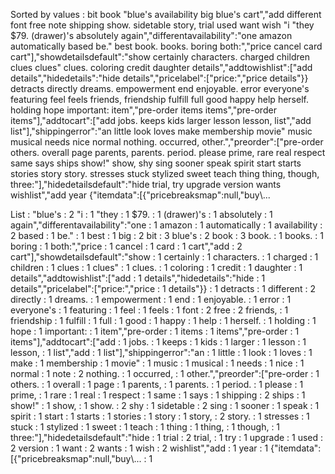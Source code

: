 Sorted by values :
bit book "blue's availability big blue's cart","add different font free note shipping show. sidetable story, trial used want wish "i "they $79. (drawer)'s absolutely again","differentavailability":"one amazon automatically based be." best book. books. boring both:","price cancel card cart"],"showdetailsdefault":"show certainly characters. charged children clues clues" clues. coloring credit daughter details","addtowishlist":["add details","hidedetails":"hide details","pricelabel":["price:","price details"}} detracts directly dreams. empowerment end enjoyable. error everyone's featuring feel feels friends, friendship fulfill full good happy help herself. holding hope important: item","pre-order items items","pre-order items"],"addtocart":["add jobs. keeps kids larger lesson lesson, list","add list"],"shippingerror":"an little look loves make membership movie" music musical needs nice normal nothing. occurred, other.","preorder":["pre-order others. overall page parents, parents. period. please prime, rare real respect same says ships show!" show, shy sing sooner speak spirit start starts stories story story. stresses stuck stylized sweet teach thing thing, though, three:"],"hidedetailsdefault":"hide trial, try upgrade version wants wishlist","add year {"itemdata":[{"pricebreaksmap":null,"buy\\... 

List :
"blue's : 2
"i : 1
"they : 1
$79. : 1
(drawer)'s : 1
absolutely : 1
again","differentavailability":"one : 1
amazon : 1
automatically : 1
availability : 2
based : 1
be." : 1
best : 1
big : 2
bit : 3
blue's : 2
book : 3
book. : 1
books. : 1
boring : 1
both:","price : 1
cancel : 1
card : 1
cart","add : 2
cart"],"showdetailsdefault":"show : 1
certainly : 1
characters. : 1
charged : 1
children : 1
clues : 1
clues" : 1
clues. : 1
coloring : 1
credit : 1
daughter : 1
details","addtowishlist":["add : 1
details","hidedetails":"hide : 1
details","pricelabel":["price:","price : 1
details"}} : 1
detracts : 1
different : 2
directly : 1
dreams. : 1
empowerment : 1
end : 1
enjoyable. : 1
error : 1
everyone's : 1
featuring : 1
feel : 1
feels : 1
font : 2
free : 2
friends, : 1
friendship : 1
fulfill : 1
full : 1
good : 1
happy : 1
help : 1
herself. : 1
holding : 1
hope : 1
important: : 1
item","pre-order : 1
items : 1
items","pre-order : 1
items"],"addtocart":["add : 1
jobs. : 1
keeps : 1
kids : 1
larger : 1
lesson : 1
lesson, : 1
list","add : 1
list"],"shippingerror":"an : 1
little : 1
look : 1
loves : 1
make : 1
membership : 1
movie" : 1
music : 1
musical : 1
needs : 1
nice : 1
normal : 1
note : 2
nothing. : 1
occurred, : 1
other.","preorder":["pre-order : 1
others. : 1
overall : 1
page : 1
parents, : 1
parents. : 1
period. : 1
please : 1
prime, : 1
rare : 1
real : 1
respect : 1
same : 1
says : 1
shipping : 2
ships : 1
show!" : 1
show, : 1
show. : 2
shy : 1
sidetable : 2
sing : 1
sooner : 1
speak : 1
spirit : 1
start : 1
starts : 1
stories : 1
story : 1
story, : 2
story. : 1
stresses : 1
stuck : 1
stylized : 1
sweet : 1
teach : 1
thing : 1
thing, : 1
though, : 1
three:"],"hidedetailsdefault":"hide : 1
trial : 2
trial, : 1
try : 1
upgrade : 1
used : 2
version : 1
want : 2
wants : 1
wish : 2
wishlist","add : 1
year : 1
{"itemdata":[{"pricebreaksmap":null,"buy\\... : 1
